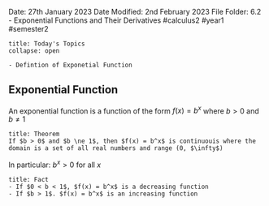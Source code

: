 Date: 27th January 2023
Date Modified: 2nd February 2023
File Folder: 6.2 - Exponential Functions and Their Derivatives
#calculus2 #year1 #semester2

```ad-abstract
title: Today's Topics
collapse: open

- Defintion of Exponetial Function

```

## Exponential Function

An exponential function is a function of the form $f(x) = b^x$ where $b > 0$ and $b \ne 1$

```ad-abstract
title: Theorem
If $b > 0$ and $b \ne 1$, then $f(x) = b^x$ is continuouis where the domain is a set of all real numbers and range (0, $\infty$)
```

In particular: $b^x > 0$ for all $x$

```ad-info
title: Fact
- If $0 < b < 1$, $f(x) = b^x$ is a decreasing function
- If $b > 1$. $f(x) = b^x$ is an increasing function
```
